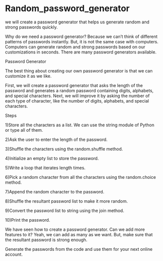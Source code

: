 # Random_password_generator

we will create a password generator that helps us generate random and strong passwords quickly.

Why do we need a password generator?
Because we can’t think of different patterns of passwords instantly.
But, it is not the same case with computers. Computers can generate random and strong passwords based on our customizations in seconds. There are many password generators available.



Password Generator

The best thing about creating our own password generator is that we can customize it as we like.

First, we will create a password generator that asks the length of the password and generates a random password containing digits, alphabets, and special characters.
Next, we will improve it by asking the number of each type of character, like the number of digits, alphabets, and special characters.


Steps

1)Store all the characters as a list. We can use the string module of Python or type all of them.

2)Ask the user to enter the length of the password.

3)Shuffle the characters using the random.shuffle method.

4)Initialize an empty list to store the password.

5)Write a loop that iterates length times.

6)Pick a random character from all the characters using the random.choice method.

7)Append the random character to the password.

8)Shuffle the resultant password list to make it more random.

9)Convert the password list to string using the join method.

10)Print the password.



We have seen how to create a password generator.
Can we add more features to it?
Yeah, we can add as many as we want. But, make sure that the resultant password is strong enough.

Generate the passwords from the code and use them for your next online account.
